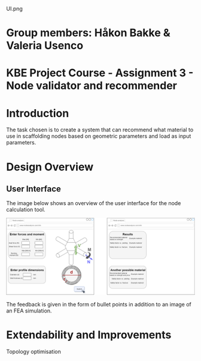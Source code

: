 
UI.png

# Group members: Håkon Bakke & Valeria Usenco
# KBE Project Course - Assignment 3 - Node validator and recommender
# Introduction
The task chosen is to create a system that can recommend what material to use in scaffolding nodes based on geometric parameters and load as input parameters.

# Design Overview
## User Interface
The image below shows an overview of the user interface for the node calculation tool.

![](Figures/A3/UI.png)

The feedback is given in the form of bullet points in addition to an image of an FEA simulation.

# Extendability and Improvements
Topology optimisation
